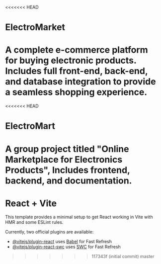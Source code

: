 <<<<<<< HEAD
# ElectroMarket
A complete e-commerce platform for buying electronic products. Includes full front-end, back-end, and database integration to provide a seamless shopping experience.
=======
<<<<<<< HEAD
# ElectroMart
A group project titled "Online Marketplace for Electronics Products", Includes frontend, backend, and documentation.
=======
# React + Vite

This template provides a minimal setup to get React working in Vite with HMR and some ESLint rules.

Currently, two official plugins are available:

- [@vitejs/plugin-react](https://github.com/vitejs/vite-plugin-react/blob/main/packages/plugin-react/README.md) uses [Babel](https://babeljs.io/) for Fast Refresh
- [@vitejs/plugin-react-swc](https://github.com/vitejs/vite-plugin-react-swc) uses [SWC](https://swc.rs/) for Fast Refresh
>>>>>>> 117343f (initial commit)
>>>>>>> master
